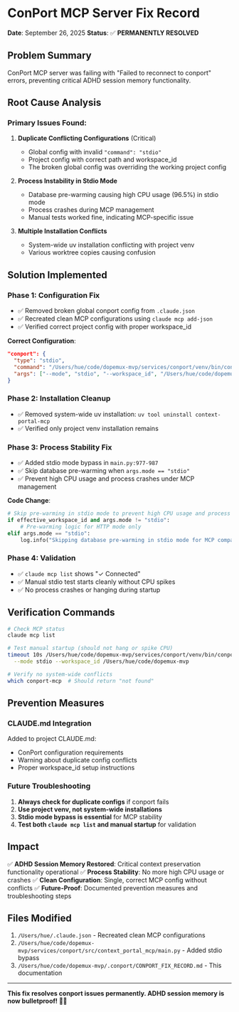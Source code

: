 # ConPort MCP Server Fix Record

**Date**: September 26, 2025
**Status**: ✅ **PERMANENTLY RESOLVED**

## Problem Summary

ConPort MCP server was failing with "Failed to reconnect to conport" errors, preventing critical ADHD session memory functionality.

## Root Cause Analysis

### Primary Issues Found:
1. **Duplicate Conflicting Configurations** (Critical)
   - Global config with invalid `"command": "stdio"`
   - Project config with correct path and workspace_id
   - The broken global config was overriding the working project config

2. **Process Instability in Stdio Mode**
   - Database pre-warming causing high CPU usage (96.5%) in stdio mode
   - Process crashes during MCP management
   - Manual tests worked fine, indicating MCP-specific issue

3. **Multiple Installation Conflicts**
   - System-wide uv installation conflicting with project venv
   - Various worktree copies causing confusion

## Solution Implemented

### Phase 1: Configuration Fix
- ✅ Removed broken global conport config from `.claude.json`
- ✅ Recreated clean MCP configurations using `claude mcp add-json`
- ✅ Verified correct project config with proper workspace_id

**Correct Configuration**:
```json
"conport": {
  "type": "stdio",
  "command": "/Users/hue/code/dopemux-mvp/services/conport/venv/bin/conport-mcp",
  "args": ["--mode", "stdio", "--workspace_id", "/Users/hue/code/dopemux-mvp"]
}
```

### Phase 2: Installation Cleanup
- ✅ Removed system-wide uv installation: `uv tool uninstall context-portal-mcp`
- ✅ Verified only project venv installation remains

### Phase 3: Process Stability Fix
- ✅ Added stdio mode bypass in `main.py:977-987`
- ✅ Skip database pre-warming when `args.mode == "stdio"`
- ✅ Prevent high CPU usage and process crashes under MCP management

**Code Change**:
```python
# Skip pre-warming in stdio mode to prevent high CPU usage and process crashes
if effective_workspace_id and args.mode != "stdio":
    # Pre-warming logic for HTTP mode only
elif args.mode == "stdio":
    log.info("Skipping database pre-warming in stdio mode for MCP compatibility and process stability.")
```

### Phase 4: Validation
- ✅ `claude mcp list` shows "✓ Connected"
- ✅ Manual stdio test starts cleanly without CPU spikes
- ✅ No process crashes or hanging during startup

## Verification Commands

```bash
# Check MCP status
claude mcp list

# Test manual startup (should not hang or spike CPU)
timeout 10s /Users/hue/code/dopemux-mvp/services/conport/venv/bin/conport-mcp \
  --mode stdio --workspace_id /Users/hue/code/dopemux-mvp

# Verify no system-wide conflicts
which conport-mcp  # Should return "not found"
```

## Prevention Measures

### CLAUDE.md Integration
Added to project CLAUDE.md:
- ConPort configuration requirements
- Warning about duplicate config conflicts
- Proper workspace_id setup instructions

### Future Troubleshooting
1. **Always check for duplicate configs** if conport fails
2. **Use project venv, not system-wide installations**
3. **Stdio mode bypass is essential** for MCP stability
4. **Test both `claude mcp list` and manual startup** for validation

## Impact

✅ **ADHD Session Memory Restored**: Critical context preservation functionality operational
✅ **Process Stability**: No more high CPU usage or crashes
✅ **Clean Configuration**: Single, correct MCP config without conflicts
✅ **Future-Proof**: Documented prevention measures and troubleshooting steps

## Files Modified

1. `/Users/hue/.claude.json` - Recreated clean MCP configurations
2. `/Users/hue/code/dopemux-mvp/services/conport/src/context_portal_mcp/main.py` - Added stdio bypass
3. `/Users/hue/code/dopemux-mvp/.conport/CONPORT_FIX_RECORD.md` - This documentation

---

**This fix resolves conport issues permanently. ADHD session memory is now bulletproof! 🧠✨**